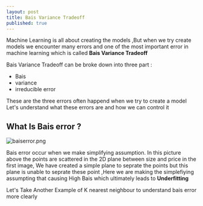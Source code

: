 ```yaml
---
layout: post
title: Bais Variance Tradeoff
published: true
---
```

Machine Learning is all about creating the models ,But when we try create models we encounter many errors and one of the most important error in machine learning which is called **Bais Variance Tradeoff**

Bais Variance Tradeoff can be broke down into three part :
- Bais
- variance
- irreducible error

These are the three errors often happend when we try to create a model
Let's understand what these  errors are and how we can control it

## What Is Bais error ?
![baiserror.png]({{site.baseurl}}/_posts/baiserror.png)

Bais error occur when we make simplifying assumption.
In this picture above the points are scattered in the 2D plane between size and price in the first image, We have created a simple plane to seprate the points but this plane is unable to seprate these point ,Here we are making the simplefiying assumpting that causing High Bais which ultimately leads to ****Underfitting****

Let's Take Another Example of K nearest neighbour to understand bais error more clearly










